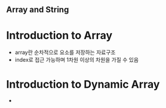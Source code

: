 ## Array and String
# Introduction to Array
- array란 순차적으로 요소를 저장하는 자료구조
- index로 접근 가능하며 1차원 이상의 차원을 가질 수 있음
# Introduction to Dynamic Array
- 
